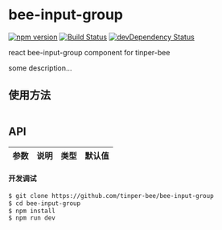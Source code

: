 # bee-input-group
[![npm version](https://img.shields.io/npm/v/bee-input-group.svg)](https://www.npmjs.com/package/bee-input-group)
[![Build Status](https://img.shields.io/travis/tinper-bee/generator-tinper-bee/master.svg)](https://travis-ci.org/tinper-bee/bee-input-group)
[![devDependency Status](https://img.shields.io/david/dev/tinper-bee/bee-input-group.svg)](https://david-dm.org/tinper-bee/bee-input-group#info=devDependencies)


react bee-input-group component for tinper-bee

some description...

## 使用方法

```js

```



## API

|参数|说明|类型|默认值|
|:--|:---:|:--:|---:|

#### 开发调试

```sh
$ git clone https://github.com/tinper-bee/bee-input-group
$ cd bee-input-group
$ npm install
$ npm run dev
```
